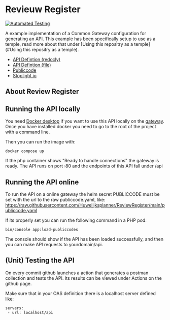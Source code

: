 # Revieuw Register
[![Automated Testing](https://github.com/Huwelijksplanner/ReviewRegister/actions/workflows/tests.yml/badge.svg)](https://github.com/Huwelijksplanner/ReviewRegister/actions/workflows/tests.yml)

A example implementation of a Common Gateway configuration for generating an API. This example has been specifically setup to use as a temple, read more about that under [Using this repositry as a temple](#Using this repositry as a temple).

- [API Defintion (redocly)](https://redocly.github.io/redoc/?url=https://raw.githubusercontent.com/Huwelijksplanner/ReviewRegister/main/OAS.yaml&nocors)
- [API Defintion (file)](https://github.com/Huwelijksplanner/ReviewRegister/blob/main/OAS.yaml)
- [Publiccode](https://github.com/CHuwelijksplanner/ReviewRegister/blob/main/publiccode.yaml)
- [Stoplight.io](https://conduction.stoplight.io/docs/huwelijksplanner/iuyk4p44gj610-reviewregistratie)

## About Review Register

## Running the API locally

You need [Docker desktop](https://www.docker.com/) if you want to use this API locally on the [gateway](https://github.com/ConductionNL/commonground-gateway).
Once you have installed docker you need to go to the root of the project with a command line.

Then you can run the image with:

`docker compose up`

If the php container shows "Ready to handle connections" the gateway is ready.
The API runs on port :80 and the endpoints of this API fall under /api

## Running the API online

To run the API on a online gateway the helm secret PUBLICCODE must be set with the url to the raw publiccode.yaml, like: https://raw.githubusercontent.com/Huwelijksplanner/ReviewRegister/main/publiccode.yaml

If its properly set you can run the following command in a PHP pod:

`bin/console app:load-publiccodes`

The console should show if the API has been loaded successfully, and then you can make API requests to yourdomain/api.


## (Unit) Testing the API

On every commit github launches a action that generates a postman collection and tests the API. Its results can be viewed under Actions on the github page.

Make sure that in your OAS definition there is a localhost server defined like:
    
    servers:
     - url: localhost/api

